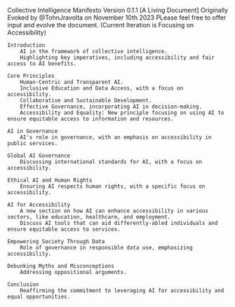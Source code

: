 Collective Intelligence Manifesto Version 0.1.1 [A Living Document]
Originally Evoked by @TohnJravolta on November 10th 2023
PLease feel free to offer input and evolve the document.
(Current Iteration is Focusing on Accessibility)

    Introduction
        AI in the framework of collective intelligence.
        Highlighting key imperatives, including accessibility and fair access to AI benefits.

    Core Principles
        Human-Centric and Transparent AI.
        Inclusive Education and Data Access, with a focus on accessibility.
        Collaborative and Sustainable Development.
        Effective Governance, incorporating AI in decision-making.
        Accessibility and Equality: New principle focusing on using AI to ensure equitable access to information and resources.

    AI in Governance
        AI's role in governance, with an emphasis on accessibility in public services.

    Global AI Governance
        Discussing international standards for AI, with a focus on accessibility.

    Ethical AI and Human Rights
        Ensuring AI respects human rights, with a specific focus on accessibility.

    AI for Accessibility
        A new section on how AI can enhance accessibility in various sectors, like education, healthcare, and employment.
        Discuss AI tools that can aid differently-abled individuals and ensure equitable access to services.

    Empowering Society Through Data
        Role of governance in responsible data use, emphasizing accessibility.

    Debunking Myths and Misconceptions
        Addressing oppositional arguments.

    Conclusion
        Reaffirming the commitment to leveraging AI for accessibility and equal opportunities.